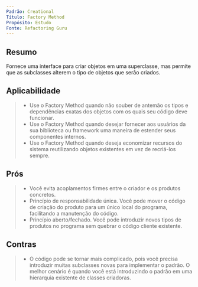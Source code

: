 ```yaml
---
Padrão: Creational
Título: Factory Method
Propósito: Estudo
Fonte: Refactoring Guru
---
```


## Resumo
Fornece uma interface para criar objetos em uma superclasse, mas permite que as subclasses alterem o tipo de objetos que serão criados.

## Aplicabilidade
> * Use o Factory Method quando não souber de antemão os tipos e dependências exatas dos objetos com os quais seu código deve funcionar.
> * Use o Factory Method quando desejar fornecer aos usuários da sua biblioteca ou framework uma maneira de estender seus componentes internos.
> * Use o Factory Method quando deseja economizar recursos do sistema reutilizando objetos existentes em vez de recriá-los sempre.


## Prós
> * Você evita acoplamentos firmes entre o criador e os produtos concretos.
> * Princípio de responsabilidade única. Você pode mover o código de criação do produto para um único local do programa, facilitando a manutenção do código.
> * Princípio aberto/fechado. Você pode introduzir novos tipos de produtos no programa sem quebrar o código cliente existente.


## Contras
> * O código pode se tornar mais complicado, pois você precisa introduzir muitas subclasses novas para implementar o padrão. O melhor cenário é quando você está introduzindo o padrão em uma hierarquia existente de classes criadoras.